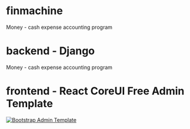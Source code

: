 # finmachine
Money - cash expense accounting program

# backend - Django
Money - cash expense accounting program

# frontend - React CoreUI Free Admin Template 

[![Bootstrap Admin Template](https://assets.coreui.io/products/coreui-free-bootstrap-admin-template-light-dark.webp)](https://coreui.io/product/free-react-admin-template/)
